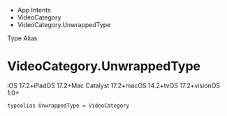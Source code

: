 

- App Intents
- VideoCategory
-  VideoCategory.UnwrappedType 

Type Alias

# VideoCategory.UnwrappedType

iOS 17.2+iPadOS 17.2+Mac Catalyst 17.2+macOS 14.2+tvOS 17.2+visionOS 1.0+

``` source
typealias UnwrappedType = VideoCategory
```

